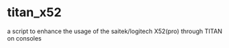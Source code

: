 # titan_x52
a script to enhance the usage of the saitek/logitech X52(pro) through TITAN on consoles
